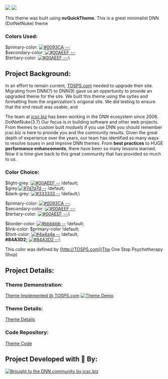 [![](https://jewettcitysoftwarecorporation.github.io/TOSPS_Theme/img/Badge-18.png)](https://jewettcitysoftwarecorporation.github.io/TOSPS_Theme/index.html)  [![](https:/jewettcitysoftwarecorporation.github.io/TOSPS_Theme/img/tosps_logo-t.png)](https://jewettcitysoftwarecorporation.github.io/TOSPS_Theme/ScreenShots.html)  



This theme was built using **nvQuickTheme**.  This is a great minimalist DNN (DotNetNuke) theme

### Colors Used: 
$primary-color: [![#0093CA  --  ](https://www.colorhexa.com/0093CA.png)](https://www.colorhexa.com/0093CA);\
$secondary-color: [![#00AEEF  --  ](https://www.colorhexa.com/00AEEF.png)](https://www.colorhexa.com/00AEEF);\
$tertiary-color: [![#00AEEF  --  ](https://www.colorhexa.com/00AEEF.png)](https://www.colorhexa.com/00AEEF);\\


## Project Background:
In an effort to remain current, [TOSPS.com](http://TOSPS.com) needed to upgrade their site.  Migrating from DNN(7) to DNN(9) gave us an oppertunity to provide an upgraded theme for the site.  We built this theme using the sytles and formatting from the organization's origonal site.  We did testing to ensure that the end result was usable, and 


The team at [jcsc.biz](http://jcsc.biz) has been working in the DNN ecosystem since 2006. DotNetNuke(3.7)  Our focus is in building software and other web projects.  From themes to custom built moduels if you use DNN you should remember jcsc.biz is here to provide you and the community results.  Given the great depth of experience over the years, our team has identified so many ways to resolve issues in and improve DNN themes.  From **best practices** to HUGE **performance enhancements**, there have been so many lessons learned.  Now it is time give back to this great community that has provided so much to us.

### Color Choice:
$light-grey: [![#00AEEF  --  ](https://www.colorhexa.com/00AEEF.png)](https://www.colorhexa.com/00AEEF) !default;\
$grey:[![#7d7d7d  --  ](https://www.colorhexa.com/7d7d7d.png)](https://www.colorhexa.com/7d7d7d) !default;\
$dark-grey: [![#333333  --  ](https://www.colorhexa.com/333333.png)](https://www.colorhexa.com/333333) !default;\\

$primary-color: [![#0093CA  --  ](https://www.colorhexa.com/0093CA.png)](https://www.colorhexa.com/0093CA);\
$secondary-color: [![#00AEEF  --  ](https://www.colorhexa.com/00AEEF.png)](https://www.colorhexa.com/00AEEF);\
$tertiary-color: [![#00AEEF  --  ](https://www.colorhexa.com/00AEEF.png)](https://www.colorhexa.com/00AEEF);\\

$border-color: [![#bbbbbb  --  ](https://www.colorhexa.com/bbb.png)](https://www.colorhexa.com/bbbbbb) !default;\
$link-color: $primary-color !default;\
$font-color: [![#4a4a4a  --  ](https://www.colorhexa.com/4a4a4a.png)](https://www.colorhexa.com/4a4a4a) !default;\
**#84A3D2;**   [![#84A3D2  --  ](https://www.colorhexa.com/84a3d2.png)](https://www.colorhexa.com/84a3d2)\

This color was defined by [http://TOSPS.com](The One Stop Psychotherapy Shop) 


## Project Details:
### Theme Demonstration:
[Theme Implemented @ TOSPS.com](https://TOSPS.com) [![Theme Demo](https://jewettcitysoftwarecorporation.github.io/TOSPS_Theme/img/Badge-18.png)](https://TOSPS.com)

### Theme Details:
[Theme Details](https://jewettcitysoftwarecorporation.github.io/TOSPS_Theme/index.html)
 
### Code Repository:
[Theme Code](https://github.com/JewettCitySoftwareCorporation/TOSPS_Theme)
  
  

## Project Developed with &#x1F499; By:

[![Brought to the DNN community by jcsc.biz](http://jcsc.biz/Portals/5/JCSC-R.png)](http://jcsc.biz)
